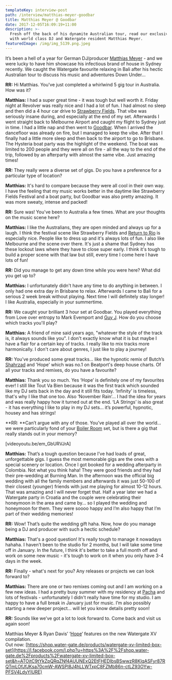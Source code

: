 ```yaml
---
templateKey: interview-post
path: /interview/matthias-meyer-goodbar
title: Matthias Meyer @ Goodbar
date: 2017-12-05T16:09:19+11:00
description: >-
  Fresh off the back of his dynamite Australian tour, read our exclusive chat
  with world class DJ and Watergate resident Matthias Meyer.
featuredImage: /img/img_5139.png.jpeg
---
```

It’s been a hell of a year for German DJ/producer [Matthias Meyer](https://www.facebook.com/matthiasmeyermusic/) - and we were lucky to have him showcase his infectious brand of house in Sydney recently. We caught the Watergate favourite relaxing in Bali after his hectic Australian tour to discuss his music and adventures Down Under…

**RR:** Hi Matthias. You've just completed a whirlwind 5 gig tour in Australia. How was it?

**Matthias:** I had a super great time - it was tough but well worth it. Friday night at Revolver was really nice and I had a lot of fun. I had almost no sleep and then did a 4 hour car drive to [Strawberry Fields](https://www.facebook.com/TheStrawberryFieldsFestival/). That vibe was seriously insane during, and especially at the end of my set. Afterwards I went straight back to Melbourne Airport and caught my flight to Sydney just in time. I had a little nap and then went to [G](https://www.facebook.com/goodbarsydney/)[oodbar](https://www.facebook.com/goodbarsydney/). When I arrived the dancefloor was already on fire, but I managed to keep the vibe. After that I finally had a little more sleep and then back to the airport to go to Brisbane. The Hysteria boat party was the highlight of the weekend. The boat was limited to 200 people and they were all on fire - all the way to the end of the trip, followed by an afterparty with almost the same vibe. Just amazing times!

**RR:** They really were a diverse set of gigs. Do you have a preference for a particular type of location?

**Matthias:** It's hard to compare because they were all cool in their own way. I have the feeling that my music works better in the daytime like Strawberry Fields Festival and a boat party, but Goodbar was also pretty amazing. It was more sweaty, intense and packed!

**RR:** Sure was! You've been to Australia a few times. What are your thoughts on the music scene here?

**Matthias:** I like the Australians, they are open minded and always up for a laugh. I think the festival scene like Strawberry Fields and [Return to Rio](https://www.facebook.com/ReturnToRio/) is especially nice. People like to dress up and it's always lots of fun. I also like Melbourne and the scene over there. It's just a shame that Sydney has these lockout laws where they have to close super early. I think it's tough to build a proper scene with that law but still, every time I come here I have lots of fun!

**RR:** Did you manage to get any down time while you were here? What did you get up to?

**Matthias:** I unfortunately didn't have any time to do anything in between. I only had one extra day in Brisbane to relax. Afterwards I came to Bali for a serious 2 week break without playing. Next time I will definitely stay longer! I like Australia, especially in your summertime. 

**RR:** We caught your brilliant 3 hour set at Goodbar. You played everything from Love over entropy to Mark Evemport and [Guy J](https://www.facebook.com/guyjofficial/). How do you choose which tracks you'll play? 

**Matthias:** A friend of mine said years ago, "whatever the style of the track is, it always sounds like you". I don't exactly know what it is but maybe I have a flair for a certain key of tracks. I really like to mix tracks more harmonically. I don't care about genres, I just like to play a journey!

**RR:** You’ve produced some great tracks… like the hypnotic remix of Butch’s [Shahrzad](https://l.facebook.com/l.php?u=https%3A%2F%2Fwww.youtube.com%2Fwatch%3Fv%3DioEph_P3kPA&h=ATO2BtnyhmwDcABmj9MDZxwhO4AvqD0zNZ6G78Vf1G9IrvBnYOu-9CLvu9y8Pyxoe03hDb_yBlIrEO-wHqp5Pqx7JgK3yyzJHoV6Ph7QHA5pCPq_B34TLAwo) and 'Hope' which was no.1 on Beatport's deep house charts. Of all your tracks and remixes, do you have a favourite? 

**Matthias:** Thank you so much. Yes ‘Hope’ is definitely one of my favourites ever! I still like Tout Va Bien because it was the first track which sounded like my DJ sets back in the day and it still fits today. ‘Infinity’ is timeless, that's why I like that one too. Also ‘November Rain’... I had the idea for years and was really happy how it turned out at the end. ‘LA Strings’ is also great - it has everything I like to play in my DJ sets… it’s powerful, hypnotic, housey and has strings!

**RR: **Can’t argue with any of those. You’ve played all over the world… we were particularly fond of your [Boiler Room](https://l.facebook.com/l.php?u=https%3A%2F%2Fwww.youtube.com%2Fwatch%3Fv%3Dem_GbURVJrA%26t%3D2s&h=ATPGT_zPmD-rx3xNQv7uyfNE4PlhyCkJ6tRwNyeT_U4PW3Xi_cOMriSmftl3bVuu3Ql2iHpFN0kLbfCsJfFXitqpFvaGpuoO4TORVZngtrFDMWtqk73GADnN) set, but is there a gig that really stands out in your memory?

\[videoyoutu.be/em_GbURVJrA]

**Matthias:** That’s a tough question because I’ve had loads of great, unforgettable gigs. I guess the most memorable gigs are the ones with a special scenery or location. Once I got booked for a wedding afterparty in Colombia. Not what you think haha! They were good friends and they had their pre-wedding at Burning Man. In the afternoon was the official big wedding with all the family members and afterwards it was just 50-100 of their closest (younger) friends with just me playing for almost 10-12 hours. That was amazing and I will never forget that. Half a year later we had a Watergate party in Croatia and the couple were celebrating their honeymoon in the area and came by... so I played the wedding and honeymoon for them. They were soooo happy and I’m also happy that I’m part of their wedding memories!

**RR:** Wow! That’s quite the wedding gift haha. Now, how do you manage being a DJ and producer with such a hectic schedule?

**Matthias:** That's a good question! It's really tough to manage it nowadays hahaha. I haven’t been to the studio for 2 months, but I will take some time off in January. In the future, I think it's better to take a full month off and work on some new music - it's tough to work on it when you only have 3-4 days in the week.

**RR:** Finally - what's next for you? Any releases or projects we can look forward to?

**Matthias:** There are one or two remixes coming out and I am working on a few new ideas. I had a pretty busy summer with my residency at [Pacha](https://www.facebook.com/Pacha/) and lots of festivals - unfortunately I didn't really have time for my studio. I am happy to have a full break in January just for music. I’m also possibly starting a new deeper project… will let you know details pretty soon!

**RR:** Sounds like we’ve got a lot to look forward to. Come back and visit us again soon!

Matthias Meyer & Ryan Davis’ ‘[Hope](https://l.facebook.com/l.php?u=https%3A%2F%2Fwww.youtube.com%2Fwatch%3Fv%3DqLoZyhzZeks&h=ATNWfNaV-HqRjWsrVCsG5X-O0KMfnk0qcBG9eAsPUzGMEEWFf4tLz2Eyt3njJbTe6pfdF90WkP20andxLn32jzDjDa5lDEy-5vZO1J9TGx38D5ni30Pz5t8K)’ features on the new Watergate XV compilation. \
Out now: [https://shop.water-gate.de/products/watergate-xv-limited-box-set](https://l.facebook.com/l.php?u=https%3A%2F%2Fshop.water-gate.de%2Fproducts%2Fwatergate-xv-limited-box-set&h=ATOjtC9tYkZpQRqZNf4AUUNExQ2EtFHEDIbsBSwwzR8KlqASFyr87RQTmLOfJfJKsa70cmW-AWSPl8J4hLLWTxpC8FZMb86n-ctLZ93OYw-PFSV4LdyYIURE)

